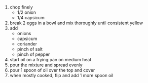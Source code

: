 1. chop finely
    - 1/2 onion
    - 1/4 capsicum
2. break 2 eggs in a bowl and mix thoroughly until consistent yellow
3. add
    - onions
    - capsicum
    - coriander
    - pinch of salt
    - pinch of pepper
4. start oil on a frying pan on medium heat
5. pour the mixture and spread evenly
6. pour 1 spoon of oil over the top and cover
7. when mostly cooked, flip and add 1 more spoon oil